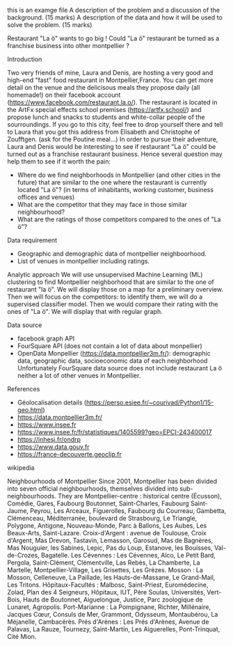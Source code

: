 this is an examge file
    A description of the problem and a discussion of the background. (15 marks)
    A description of the data and how it will be used to solve the problem. (15 marks)
    
  Restaurant "La ö" wants to go big !
  Could "La ö" restaurant be turned as a franchise business into other montpellier ? 
  
  Introduction
  
  Two very friends of mine, Laura and Denis, are hosting a very good and high-end "fast" food restaurant in Montpellier,France. You can get more detail on the venue and the delicisous meals they propose daily (all homemade!) on their facebook account (https://www.facebook.com/restaurant.la.o/). The restaurant is located in the ArtFx special effects school premises (https://artfx.school/) and propose lunch and snacks to students and white-collar people of the sourroundings. 
  If you go to this city, feel free to drop yourself there and tell to Laura that you got this address from Elisabeth and Christophe of Zoufftgen. (ask for the Poutine meal...)
  In order to pursue their adventure, Laura and Denis would be interesting to see if restaurant "La ö" could be turned out as a franchise restaurant business. Hence several question may help them to see if it worth the pain:
  - Where do we find neighborhoods in Montpellier (and other cities in the future) that are similar to the  one where the restaurant is currently located "La ö"? (in terms of inhabitants, working customer, business offices and venues) 
  - What are the competitor that they may face in those similar neighbourhood?
  - What are the ratings of those competitors compared to the ones of "La ö"? 
 
 Data requirement
 
 - Geographic and demographic data of montpellier neighboorhood.
 - List of venues in montpellier including ratings.
 
 Analytic approach
 We will use unsupervised Machine Learning (ML) clustering to find Montpellier neighborhood that are similar to the one of restaurant "la ö". We will display those on a map for a preliminary overview. 
 Then we will focus on the competitors: to identify them, we will do a supervised classifier model.
 Then we would compare their rating with the ones of "La ö". We will display that with regular graph. 
 
 Data source
 - facebook graph API 
 - FourSquare API (does not contain a lot of data about monpellier)
 - OpenData Monpellier (https://data.montpellier3m.fr/): demographic data, geographic data, socioeconomic data of each neighborhood
 Unfortunately FourSquare data source does not include restaurant La ö neither a lot of other venues in Montpellier.
 
 References
 - Géolocalisation details (https://perso.esiee.fr/~courivad/Python1/15-geo.html)
 - https://data.montpellier3m.fr/
 - https://www.insee.fr
 - https://www.insee.fr/fr/statistiques/1405599?geo=EPCI-243400017
 - https://inhesj.fr/ondrp
 - https://www.data.gouv.fr
 - https://france-decouverte.geoclip.fr
 
 
 wikipedia
 
 Neighbourhoods of Montpellier
Since 2001, Montpellier has been divided into seven official neighbourhoods, themselves divided into sub-neighbourhoods. They are Montpellier-centre : historical centre (Écusson), Comédie, Gares, Faubourg Boutonnet, Saint-Charles, Faubourg Saint-Jaume, Peyrou, Les Arceaux, Figuerolles, Faubourg du Courreau, Gambetta, Clémenceau, Méditerranée, boulevard de Strasbourg, Le Triangle, Polygone, Antigone, Nouveau-Monde, Parc à Ballons, Les Aubes, Les Beaux-Arts, Saint-Lazare.
    Croix-d'Argent : avenue de Toulouse, Croix d'Argent, Mas Drevon, Tastavin, Lemasson, Garosud, Mas de Bagnères, Mas Nouguier, les Sabines, Lepic, Pas du Loup, Estanove, les Bouisses, Val-de-Crozes, Bagatelle.
    Les Cévennes : Les Cévennes, Alco, Le Petit Bard, Pergola, Saint-Clément, Clémentville, Las Rebès, La Chamberte, La Martelle, Montpellier-Village, Les Grisettes, Les Grèzes.
    Mosson : La Mosson, Celleneuve, La Paillade, les Hauts-de-Massane, Le Grand-Mail, Les Tritons.
    Hôpitaux-Facultés : Malbosc, Saint-Priest, Euromédecine, Zolad, Plan des 4 Seigneurs, Hôpitaux, IUT, Père Soulas, Universités, Vert-Bois, Hauts de Boutonnet, Aiguelongue, Justice, Parc zoologique de Lunaret, Agropolis.
    Port-Marianne : La Pompignane, Richter, Millénaire, Jacques Cœur, Consuls de Mer, Grammont, Odysseum, Montaubérou, La Méjanelle, Cambacérès.
    Prés d'Arènes : Les Prés d'Arènes, Avenue de Palavas, La Rauze, Tournezy, Saint-Martin, Les Aiguerelles, Pont-Trinquat, Cité Mion.
 
